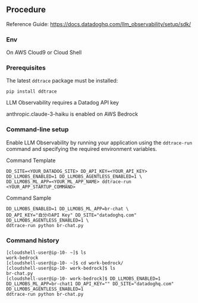 ## Procedure

Reference Guide: https://docs.datadoghq.com/llm_observability/setup/sdk/


### Env
On AWS Cloud9 or Cloud Shell

### Prerequisites

The latest `ddtrace` package must be installed:

```
pip install ddtrace
```

LLM Observability requires a Datadog API key

anthropic.claude-3-haiku is enabled on AWS Bedrock

### Command-line setup

Enable LLM Observability by running your application using the `ddtrace-run` command and specifying the required environment variables.

Command Template
```
DD_SITE=<YOUR_DATADOG_SITE> DD_API_KEY=<YOUR_API_KEY> DD_LLMOBS_ENABLED=1 DD_LLMOBS_AGENTLESS_ENABLED=1 \
DD_LLMOBS_ML_APP=<YOUR_ML_APP_NAME> ddtrace-run <YOUR_APP_STARTUP_COMMAND>
```

Command Sample
```
DD_LLMOBS_ENABLED=1 DD_LLMOBS_ML_APP=br-chat \
DD_API_KEY="自分のAPI Key" DD_SITE="datadoghq.com" DD_LLMOBS_AGENTLESS_ENABLED=1 \
ddtrace-run python br-chat.py
```

### Command history
```
[cloudshell-user@ip-10- ~]$ ls
work-bedrock
[cloudshell-user@ip-10- ~]$ cd work-bedrock/
[cloudshell-user@ip-10- work-bedrock]$ ls
br-chat.py
[cloudshell-user@ip-10- work-bedrock]$ DD_LLMOBS_ENABLED=1 DD_LLMOBS_ML_APP=br-chat1 DD_API_KEY="" DD_SITE="datadoghq.com" DD_LLMOBS_AGENTLESS_ENABLED=1 
ddtrace-run python br-chat.py